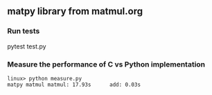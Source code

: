 ## matpy library from matmul.org

### Run tests
pytest test.py

### Measure the performance of C vs Python implementation 

```shell
linux> python measure.py
matpy matmul matmul: 17.93s      add: 0.03s
```

